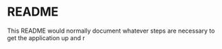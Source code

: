 # README

This README would normally document whatever steps are necessary to get the
application up and r
